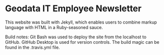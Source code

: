 # Geodata IT Employee Newsletter 

This website was built with Jekyll, which enables users to combine markup language with HTML in a Ruby-seasoned sauce.

Build notes: Git Bash was used to deploy the site from the localhost to GitHub. GitHub Desktop is used for version controls. The build magic can be found in the .travis.yml file.
